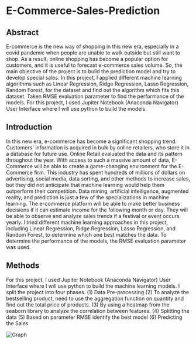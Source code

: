 # E-Commerce-Sales-Prediction
## Abstract
E-commerce is the new way of shopping in this new era, especially in a covid pandemic when people are unable to walk outside but still want to shop. As a result, online shopping has become a popular option for customers, and it is useful to forecast e-commerce sales volume. So, the main objective of the project is to build the prediction model and try to develop special sales. In this project, I applied different machine learning algorithms such as Linear Regression, Ridge Regression, Lasso Regression, Random Forest, for the dataset and find out the algorithm which fits this dataset. Taken RMSE evaluation parameter to find the performance of the models. For this project, I used Jupiter Notebook (Anaconda Navigator) User Interface where I will use python to build the models.

## Introduction
In this new era, e-commerce has become a significant shopping trend. Customers' information is acquired in bulk by online retailers, who store it in a database for future use. Online Retail evaluated the data and its pattern throughout the year. With access to such a massive amount of data, E-Commerce will be able to create a game-changing environment for the E-Commerce firm. This industry has spent hundreds of millions of dollars on advertising, social media, data sorting, and other methods to increase sales, but they did not anticipate that machine learning would help them outperform their competition. Data mining, artificial intelligence, augmented reality, and prediction is just a few of the specializations in machine learning. The e-commerce platform will be able to make better business decisions if it can estimate income for the following month or day. They will be able to observe and analyze sales trends if a festival or event occurs yearly. I tried different machine learning approaches in this project, including Linear Regression, Ridge Regression, Lasso Regression, and Random Forest, to determine which one best matches the data. To determine the performance of the models, the RMSE evaluation parameter was used.

## Methods
For this project, I used Jupiter Notebook (Anaconda Navigator) User Interface where I will use python to build the machine learning models. I split the project into four phases.
(1) Data Pre-processing
(2) To analyze the bestselling product, need to use the aggregation function on quantity and find out the total price of products.
(3) By using a heatmap from the seaborn library to analyze the correlation between features.
(4) Splitting the data
(5) Based on parameter RMSE identify the best model
(6) Predicting the Sales

![Graph](images/Graph.png)
